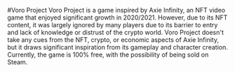 #Voro Project
Voro Project is a game inspired by Axie Infinity, an NFT video game that enjoyed significant growth in 2020/2021. However, due to its NFT content, it was largely ignored by many players due to its barrier to entry and lack of knowledge or distrust of the crypto world. Voro Project doesn't take any cues from the NFT, crypto, or economic aspects of Axie Infinity, but it draws significant inspiration from its gameplay and character creation. Currently, the game is 100% free, with the possibility of being sold on Steam.
